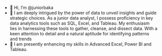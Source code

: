 - 👋 Hi, I’m @juniorbaka
- 👀 I am deeply intrigued by the power of data to unveil insights and guide strategic choices. As a junior data analyst, I possess proficiency in key data analytics tools such as SQL, Excel, and Tableau. My enthusiasm lies in harnessing these tools to gather, cleanse, and dissect data. With a keen attention to detail and a natural aptitude for identifying patterns and trends
- 🌱 I am presently enhancing my skills in Advanced Excel, Power BI and Tableau.
<!---
juniorsumaili/juniorsumaili is a ✨ special ✨ repository because its `README.md` (this file) appears on your GitHub profile.
You can click the Preview link to take a look at your changes.
--->
